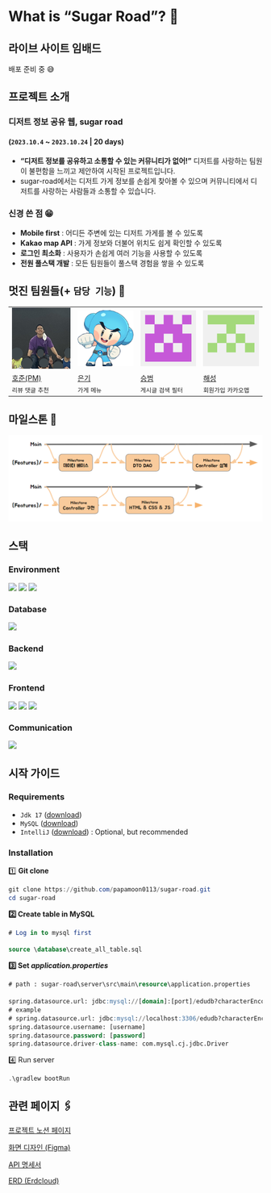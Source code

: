 # What is “Sugar Road”? 🍰

## 라이브 사이트 임배드

배포 준비 중 😅

## 프로젝트 소개
### 디저트 정보 공유 웹, **sugar road**
#### (`2023.10.4` ~ `2023.10.24` | **20 days**)

- **“디저트 정보를 공유하고 소통할 수 있는 커뮤니티가 없어!”** 디저트를 사랑하는 팀원이 불편함을 느끼고 제안하여 시작된 프로젝트입니다.
- sugar-road에서는 디저트 가게 정보를 손쉽게 찾아볼 수 있으며 커뮤니티에서 디저트를 사랑하는 사람들과 소통할 수 있습니다.

### 신경 쓴 점 😁

- **Mobile first** : 어디든 주변에 있는 디저트 가게를 볼 수 있도록
- **Kakao map API** : 가게 정보와 더불어 위치도 쉽게 확인할 수 있도록
- **로그인 최소화** : 사용자가 손쉽게 여러 기능을 사용할 수 있도록
- **전원 풀스택 개발** : 모든 팀원들이 풀스택 경험을 쌓을 수 있도록

## 멋진 팀원들(+ `담당 기능`) 👏
<table>
    <tbody>
        <tr>
            <td>
                <img src = "readme_images/Untitled.png" style = "width : 150px;">
            </td>
            <td>
                <img src = "readme_images/Untitled%201.png" style = "width : 150px;">
            </td>
            <td>
                <img src = "readme_images/Untitled%202.png" style = "width : 150px;">
            </td>
            <td>
                <img src = "readme_images/Untitled%203.png" style = "width : 150px;">
            </td>
        </tr>
        <tr>
            <td>
                    <a href = "https://github.com/papamoon0113">
                        호준(PM)
                    </a>
            </td>
            <td>
                    <a href = "https://github.com/Nohkii">
                        은기
                    </a>
            </td>
            <td>
                    <a href = "https://github.com/sonsbe">
                        승범
                    </a>
            </td>
            <td>
                    <a href = "https://github.com/undercover0072">
                        해성
                    </a>
            </td>
        </tr>
        <tr>
            <td>
                <code>리뷰</code> <code>댓글</code> <code>추천</code>
            </td>
            <td>
                 <code>가게</code> <code>메뉴</code>
            </td>
            <td>
                <code>게시글</code> <code>검색</code> <code>필터</code>
            </td>
            <td>
                <code>회원가입</code> <code>카카오맵</code>
            </td>
        </tr>
    </tbody>
</table>

## 마일스톤 🚩

![Untitled](readme_images/Untitled%204.png)

## 스택

<h3>Environment</h3>
<p>
    <img src="https://img.shields.io/badge/git-F05032?style=for-the-badge&logo=git&logoColor=white" style = "display:inline">
    <img src="https://img.shields.io/badge/github-181717?style=for-the-badge&logo=github&logoColor=white">
    <img src="https://img.shields.io/badge/intellij idea-000000?style=for-the-badge&logo=intellijidea&logoColor=white">
</p>
<h3>Database</h3>
<img src="https://img.shields.io/badge/mysql-4479A1?style=for-the-badge&logo=mysql&logoColor=white">
<h3>Backend</h3>
<img src="https://img.shields.io/badge/spring boot-6DB33F?style=for-the-badge&logo=springboot&logoColor=white">
<h3>Frontend</h3>
<p>
    <img src="https://img.shields.io/badge/html5-E34F26?style=for-the-badge&logo=html5&logoColor=white">
    <img src="https://img.shields.io/badge/css3-1572B6?style=for-the-badge&logo=css3&logoColor=white">
    <img src="https://img.shields.io/badge/javascript-F7DF1E?style=for-the-badge&logo=javascript&logoColor=white">
</p>
<h3>Communication</h3>
<img src="https://img.shields.io/badge/notion-000000?style=for-the-badge&logo=notion&logoColor=white">

## 시작 가이드

### Requirements

- `Jdk 17` ([download](https://www.oracle.com/java/technologies/javase/jdk17-archive-downloads.html))
- `MySQL` ([download](https://dev.mysql.com/downloads/mysql/))
- `IntelliJ` ([download](https://www.jetbrains.com/idea/download/?section=windows)) : Optional, but recommended

### Installation

1️⃣ **Git clone**

```powershell
git clone https://github.com/papamoon0113/sugar-road.git
cd sugar-road
```

**2️⃣ Create table in MySQL**

```sql
# Log in to mysql first

source \database\create_all_table.sql
```

**3️⃣ Set *application.properties***

```sql
# path : sugar-road\server\src\main\resource\application.properties

spring.datasource.url: jdbc:mysql://[domain]:[port]/edudb?characterEncoding=UTF-8
# example
# spring.datasource.url: jdbc:mysql://localhost:3306/edudb?characterEncoding=UTF-8
spring.datasource.username: [username]
spring.datasource.password: [password]
spring.datasource.driver-class-name: com.mysql.cj.jdbc.Driver
```

4️⃣ Run server

```powershell
.\gradlew bootRun
```

## 관련 페이지 🖇️

[프로젝트 노션 페이지](https://www.notion.so/Sugar-Road-FIN-c144f480774644fd9f3fc77a69fd64a9?pvs=21)

[화면 디자인 (Figma)](https://www.figma.com/file/HVqTOUkPAM1YAoE4M9P4Z3/Untitled?type=design&node-id=103%3A592&mode=design&t=yjsby6PwjLPMKlYf-1)

[API 명세서](https://www.notion.so/API-7b6b86210a2d48e294fca029d0554d5e?pvs=21)

[ERD (Erdcloud)](https://www.erdcloud.com/d/cp8ny2z3DuMq93LP8)
